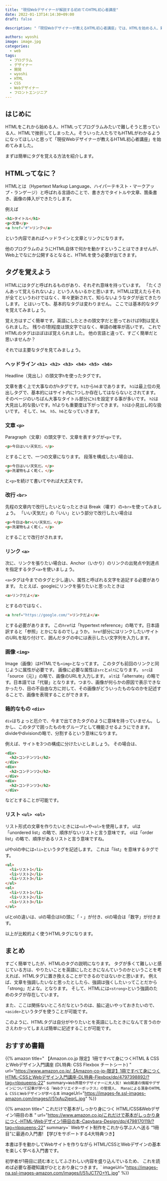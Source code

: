 ```yaml
---
title: "現役Webデザイナーが解説する初めてのHTML初心者講座"
date: 2022-01-13T14:14:30+09:00
draft: false

description: "「現役Webデザイナーが教えるHTML初心者講座」では、HTMLを始める人、難しそうと思っている人、挫折してしまった人でもHTMLがわかる講座です。"

authors: wyoshi
image: image.jpg
categories:
  - web
tags:
  - プログラム
  - デザイナー
  - 開発
  - wyoshi
  - HTML
  - CSS
  - Webデザイナー
  - フロントエンジニア
---
```


## はじめに
HTMLをこれから始める人、HTMLってプログラムみたいで難しそうと思っている人、HTMLで挫折してしまった人。そういった人たちでもHTMLがわかるようになってほしいと思って「現役Webデザイナーが教えるHTML初心者講座」を始めてみました。

まずは簡単にタグを覚える方法を紹介します。

## HTMLってなに？
HTMLとは（Hypertext Markup Language、ハイパーテキスト・マークアップ・ランゲージ）と呼ばれる言語のことで、書き方でタイトルや文章、箇条書き、画像の挿入ができたりします。

例えば
```html
<h1>タイトル</h1>
<p>文章</p>
<a href="#">リンク</a>
```
という内容であればヘッドラインと文章とリンクになります。

他のプログラムのようにHTML自体で何かを動かすということはできませんが、Web上でなにか公開するとなると、HTMLを使う必要が出てきます。

## タグを覚えよう
HTMLにはタグと呼ばれるものがあり、それぞれ意味を持っています。
「たくさんあって覚えられないよ」という人もいるかと思います。HTMLは覚えたらそれが全てというわけではなく、年々更新されて、知らないようなタグが出てきたりします。
とはいっても、基本的なタグは変わりません。
ここでは基本的なタグを覚えてみましょう。

覚え方はすごく簡単です。英語にしたときの頭文字だと思っておけば9割は覚えられました。
残りの1割程度は頭文字ではなく、単語の確率が高いです。
これでHTMLのタグはほぼほぼ覚えられました。
他の言語と違って、すごく簡単だと思いませんか？

それでは主要なタグを見てみましょう。

### ヘッドライン ```<h1> <h2> <h3> <h4> <h5> <h6>```
Headline（見出し）の頭文字```h```を使ったタグです。

文章を書く上で大事なのが```h```タグです。```h1```から```h6```まであります。
```h1```は最上位の見出しタグで、基本的にはサイト内に1つしか存在してはならないとされてます。
そのページのいちばん大事なタイトル部分に```h1```を設定する事が多いです。
```h2```は大見出し的な扱いです。h1よりも重要度は下がってきます。
```h3```は小見出し的な扱いです。
そして、```h4```、 ```h5```、```h6```となっていきます。


### 文章 ```<p>```
Paragraph（文章）の頭文字で、文章を表すタグが```<p>```です。
```html
<p>今日はいい天気だ。</p>
```
とすることで、一つの文章になります。
段落を構成したい場合は、
```html
<p>今日はいい天気だ。</p>
<p>洗濯物もよく乾く。</p>
```
と```<p>```を続けて書いてやれば大丈夫です。


### 改行 ```<br>```
先程の文章内で改行したいとなったときは Break（壊す）の```<br>```を使ってみましょう。
「いい天気だ」の「いい」という部分で改行したい場合は
```html
<p>今日は<br>いい天気だ。</p>
<p>洗濯物もよく乾く。</p>
```
とすることで改行がされます。

### リンク ```<a>```
次に、リンクを張りたい場合は、Anchor（いかり）のリンクの出発点や到達点を指定するタグ```<a>```を使いましょう。

```<a>```タグは今までのタグと少し違い、属性と呼ばれる文字を追記する必要があります。
たとえば、googleにリンクを張りたいと思ったときは
```html
<a>リンクだよ</a>
```
とするのではなく、
```html
<a href="https://google.com/">リンクだよ</a>
```
とする必要があります。
この```href```は「hypertext reference」の略です。日本語訳すると「参照」とかになるのでしょうか。
```href```部分にはリンクしたいサイトのURLを貼り付けて、囲んだタグの中には表示したい文字列を入力します。


### 画像 ```<img>```
Image（画像）はHTMLでも```<img>```となってます。
このタグも前回のリンクと同じように属性が必要です。
画像に必要な属性は```src```と```alt```になります。
```src```は「source（元）」の略で、画像のURLを入力します。
```alt```は「alternate」の略です。日本語では「代替」となります。つまり、画像が何らかの原因で表示できなかったり、目の不自由な方に対して、その画像がどういったものなのかを記述することで、画像を表現することができます。

### 箱的なもの ```<div>```
``div``はちょっと厄介で、今まで出てきたタグのように意味を持っていません。
しかし、このタグで囲ったものをグループとして機能させるようにできます。
divideやdivisionの略で、分割するという意味になります。

例えば、サイトを3つの構成に分けたいとしましょう。
その場合は、
```html
<div>
  <h2>コンテンツ1</h2>
</div>
<div>
  <h2>コンテンツ2</h2>
</div>
<div>
  <h2>コンテンツ3</h2>
</div>
```
などとすることが可能です。


### リスト ```<ul> <ol>```
リスト形式の文章を作りたいときには```<ul>```や```<ol>```を使用します。
ulは「unordered list」の略で、順序がないリストと言う意味です。
olは「order list」の略で、順序があるリストと言う意味ですね。

ulやolの中には```<li>```というタグを記述します。
これは「list」を意味するタグです。
```html
<ul>
  <li>リスト1</li>
  <li>リスト2</li>
  <li>リスト3</li>
</ul>
<ol>
  <li>リスト1</li>
  <li>リスト2</li>
  <li>リスト3</li>
</ol>
```
ulとolの違いは、ulの場合はliの頭に「・」が付き、olの場合は「数字」が付きます。

以上が比較的よく使うHTMLタグになります。

## まとめ
すごく簡単でしたが、HTMLのタグの説明になります。
タグが多くて難しいと感じている方は、やりたいことを英語にしたときになんていうのかということを考えれば、HTMLタグに置き換えることができるのではないかと思います。
例えば、文章を強調したいなと思ったとしたら、強調は強くしたいってことだから「strong」だよな。となります。
そして、HTMLには```<strong>```という強調のためのタグが存在しています。

また、ここは関係ないところだなというのは、脇に追いやっておきたいので、```<aside>```というタグを使うことが可能です。

このように、HTMLタグは自分がやりたいとを英語にしたときになんて言うのかさえわかってしまえば簡単に記述することが可能です。


## おすすめ書籍
{{% amazon
title=" 【Amazon.co.jp 限定】1冊ですべて身につくHTML & CSSとWebデザイン入門講座 (DL特典: CSS Flexbox チートシート) "
url="https://www.amazon.co.jp/【Amazon-co-jp-限定】1冊ですべて身につくHTML-CSSとWebデザイン入門講座-DL特典-Flexbox/dp/4797398892/?tag=nlpqueens-22"
summary=`Web界隈やデザイナーに大人気!
Web関連の情報やデザインについて記事が学べる『Webクリエイターボックス』の管理人、
Manaによる渾身のHTML & CSSとWebデザインが学べる本`
imageUrl="https://images-fe.ssl-images-amazon.com/images/I/51xAu2jeqrL.jpg"
%}}

{{% amazon
title=" これだけで基本がしっかり身につく HTML/CSS&Webデザイン1冊目の本 "
url="https://www.amazon.co.jp/これだけで基本がしっかり身につく-HTML-Webデザイン1冊目の本-Capybara-Design/dp/4798170119/?tag=nlpqueens-22"
summary=`  Webサイト制作をこれから学ぶ人へ送る
“1冊目"に最適の入門書! 【学びをサポートする4大特典つき】

本書は手を動かしてWebサイトを作りながら
HTML/CSSとWebデザインの基本を楽しく学べる入門書です。

初学者が1冊目に読む本としてふさわしい内容を盛り込んでいるため、
これを読めば必要な基礎知識がひととおり身につきます。`
imageUrl="https://images-na.ssl-images-amazon.com/images/I/51iJCT7O+YL.jpg"
%}}
